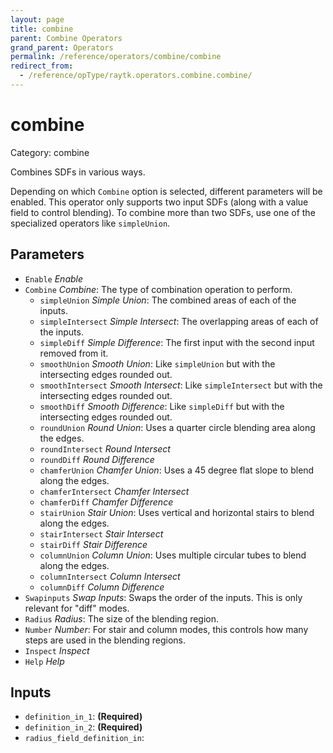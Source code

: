 ```yaml
---
layout: page
title: combine
parent: Combine Operators
grand_parent: Operators
permalink: /reference/operators/combine/combine
redirect_from:
  - /reference/opType/raytk.operators.combine.combine/
---
```


# combine

Category: combine



Combines SDFs in various ways.

Depending on which `Combine` option is selected, different parameters will be enabled.
This operator only supports two input SDFs (along with a value field to control blending).
To combine more than two SDFs, use one of the specialized operators like `simpleUnion`.

## Parameters

* `Enable` *Enable*
* `Combine` *Combine*: The type of combination operation to perform.
  * `simpleUnion` *Simple Union*: The combined areas of each of the inputs.
  * `simpleIntersect` *Simple Intersect*: The overlapping areas of each of the inputs.
  * `simpleDiff` *Simple Difference*: The first input with the second input removed from it.
  * `smoothUnion` *Smooth Union*: Like `simpleUnion` but with the intersecting edges rounded out.
  * `smoothIntersect` *Smooth Intersect*: Like `simpleIntersect` but with the intersecting edges rounded out.
  * `smoothDiff` *Smooth Difference*: Like `simpleDiff` but with the intersecting edges rounded out.
  * `roundUnion` *Round Union*: Uses a quarter circle blending area along the edges.
  * `roundIntersect` *Round Intersect*
  * `roundDiff` *Round Difference*
  * `chamferUnion` *Chamfer Union*: Uses a 45 degree flat slope to blend along the edges.
  * `chamferIntersect` *Chamfer Intersect*
  * `chamferDiff` *Chamfer Difference*
  * `stairUnion` *Stair Union*: Uses vertical and horizontal stairs to blend along the edges.
  * `stairIntersect` *Stair Intersect*
  * `stairDiff` *Stair Difference*
  * `columnUnion` *Column Union*: Uses multiple circular tubes to blend along the edges.
  * `columnIntersect` *Column Intersect*
  * `columnDiff` *Column Difference*
* `Swapinputs` *Swap Inputs*: Swaps the order of the inputs. This is only relevant for "diff" modes.
* `Radius` *Radius*: The size of the blending region.
* `Number` *Number*: For stair and column modes, this controls how many steps are used in the blending regions.
* `Inspect` *Inspect*
* `Help` *Help*

## Inputs

* `definition_in_1`:  **(Required)**
* `definition_in_2`:  **(Required)**
* `radius_field_definition_in`: 